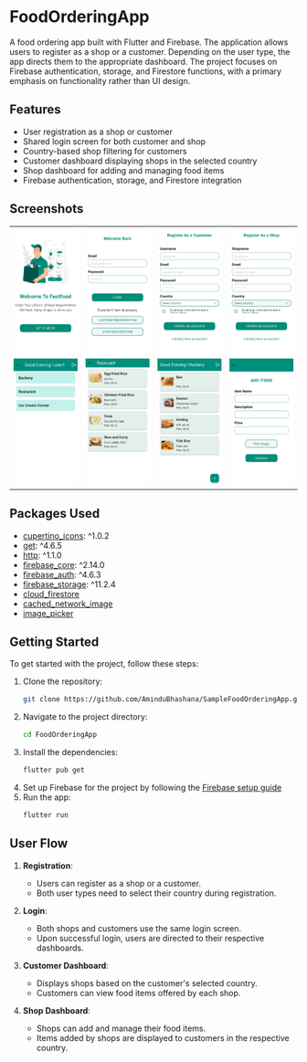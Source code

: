 # FoodOrderingApp

A food ordering app built with Flutter and Firebase. The application allows users to register as a shop or a customer. Depending on the user type, the app directs them to the appropriate dashboard. The project focuses on Firebase authentication, storage, and Firestore functions, with a primary emphasis on functionality rather than UI design.

## Features

- User registration as a shop or customer
- Shared login screen for both customer and shop
- Country-based shop filtering for customers
- Customer dashboard displaying shops in the selected country
- Shop dashboard for adding and managing food items
- Firebase authentication, storage, and Firestore integration

## Screenshots

<table>
  <tr>
    <td><img src="ScreenShots/UI Design/1.WelcomeScreen.jpg" alt="Screenshot1" width="200"/></td>
    <td><img src="ScreenShots/UI Design/2.LoginScreen.jpg" alt="Screenshot2" width="200"/></td>
    <td><img src="ScreenShots/UI Design/3.CustomerRegistrationScreen.jpg" alt="Screenshot3" width="200"/></td>
    <td><img src="ScreenShots/UI Design/4.ShopRegistrationScreen.jpg" alt="Screenshot4" width="200"/></td>
  </tr>
  <tr>
    <td><img src="ScreenShots/UI Design/6.CustomerDashboard(When logged as User1).jpg" alt="Screenshot5" width="200"/></td>
    <td><img src="ScreenShots/UI Design/7.Restuarant(shop)FoodItems.jpg" alt="Screenshot6" width="200"/></td>
    <td><img src="ScreenShots/UI Design/8.WhenLoggedAsBackeryShopDashboard.jpg" alt="Screenshot7" width="200"/></td>
    <td><img src="ScreenShots/UI Design/9.AddItemsScreen.jpg" alt="Screenshot8" width="200"/></td>
  </tr>
</table>

## Packages Used

- [cupertino_icons](https://pub.dev/packages/cupertino_icons): ^1.0.2
- [get](https://pub.dev/packages/get): ^4.6.5
- [http](https://pub.dev/packages/http): ^1.1.0
- [firebase_core](https://pub.dev/packages/firebase_core): ^2.14.0
- [firebase_auth](https://pub.dev/packages/firebase_auth): ^4.6.3
- [firebase_storage](https://pub.dev/packages/firebase_storage): ^11.2.4
- [cloud_firestore](https://pub.dev/packages/cloud_firestore)
- [cached_network_image](https://pub.dev/packages/cached_network_image)
- [image_picker](https://pub.dev/packages/image_picker)

## Getting Started

To get started with the project, follow these steps:

1. Clone the repository:
    ```sh
    git clone https://github.com/AminduBhashana/SampleFoodOrderingApp.git
    ```
2. Navigate to the project directory:
    ```sh
    cd FoodOrderingApp
    ```
3. Install the dependencies:
    ```sh
    flutter pub get
    ```
4. Set up Firebase for the project by following the [Firebase setup guide](https://firebase.flutter.dev/docs/overview)
5. Run the app:
    ```sh
    flutter run
    ```

## User Flow

1. **Registration**:
   - Users can register as a shop or a customer.
   - Both user types need to select their country during registration.

2. **Login**:
   - Both shops and customers use the same login screen.
   - Upon successful login, users are directed to their respective dashboards.

3. **Customer Dashboard**:
   - Displays shops based on the customer's selected country.
   - Customers can view food items offered by each shop.

4. **Shop Dashboard**:
   - Shops can add and manage their food items.
   - Items added by shops are displayed to customers in the respective country.


